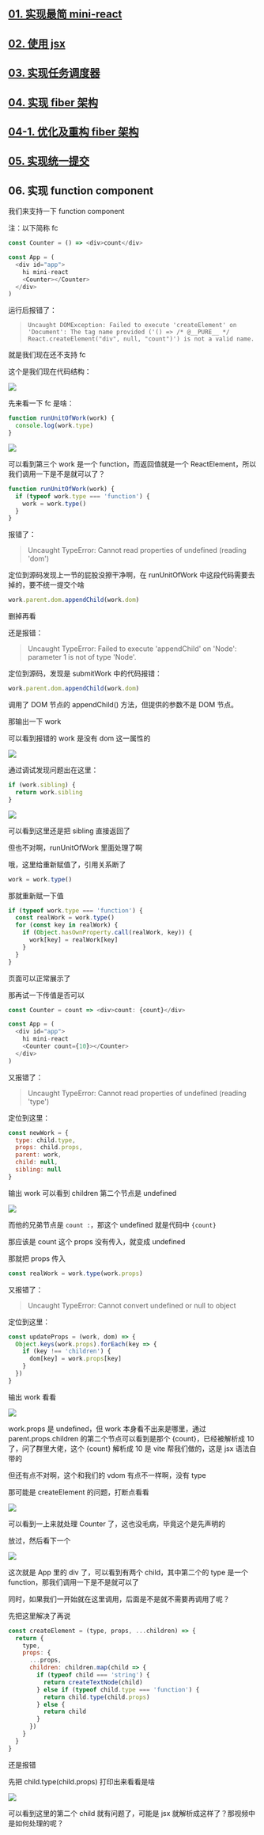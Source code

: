 ## [01. 实现最简 mini-react](https://github.com/HenryTSZ/mini-react/tree/53e888f05c5f33915fdb06bc7dbbd0e2e0c12856)

## [02. 使用 jsx](https://github.com/HenryTSZ/mini-react/tree/827131b7d45d76c822cb6a655778ed91bf5a2de1)

## [03. 实现任务调度器](https://github.com/HenryTSZ/mini-react/tree/a23c36b7b2a6e8e7ad28a2431c2f98e3208ac546)

## [04. 实现 fiber 架构](https://github.com/HenryTSZ/mini-react/tree/2e11170fffd1a3123ed0c3372c1702c50af22711)

## [04-1. 优化及重构 fiber 架构](https://github.com/HenryTSZ/mini-react/tree/c823e669adaada3f82ab0873f6c302abb2c64e6e)

## [05. 实现统一提交](https://github.com/HenryTSZ/mini-react/tree/15f6a091c103127e0151859c8ebcf14abe7e240e)

## 06. 实现 function component

我们来支持一下 function component

注：以下简称 fc

```js
const Counter = () => <div>count</div>

const App = (
  <div id="app">
    hi mini-react
    <Counter></Counter>
  </div>
)
```

运行后报错了：

> `Uncaught DOMException: Failed to execute 'createElement' on 'Document': The tag name provided ('() => /* @__PURE__ */ React.createElement("div", null, "count")') is not a valid name.`

就是我们现在还不支持 fc

这个是我们现在代码结构：

![](./img/006.png)

先来看一下 fc 是啥：

```js
function runUnitOfWork(work) {
  console.log(work.type)
}
```

![](./img/007.png)

可以看到第三个 work 是一个 function，而返回值就是一个 ReactElement，所以我们调用一下是不是就可以了？

```js
function runUnitOfWork(work) {
  if (typeof work.type === 'function') {
    work = work.type()
  }
}
```

报错了：

> Uncaught TypeError: Cannot read properties of undefined (reading 'dom')

定位到源码发现上一节的屁股没擦干净啊，在 runUnitOfWork 中这段代码需要去掉的，要不统一提交个啥

```js
work.parent.dom.appendChild(work.dom)
```

删掉再看

还是报错：

> Uncaught TypeError: Failed to execute 'appendChild' on 'Node': parameter 1 is not of type 'Node'.

定位到源码，发现是 submitWork 中的代码报错：

```js
work.parent.dom.appendChild(work.dom)
```

调用了 DOM 节点的 appendChild() 方法，但提供的参数不是 DOM 节点。

那输出一下 work

可以看到报错的 work 是没有 dom 这一属性的

![](./img/009.png)

通过调试发现问题出在这里：

```js
if (work.sibling) {
  return work.sibling
}
```

![](./img/010.png)

可以看到这里还是把 sibling 直接返回了

但也不对啊，runUnitOfWork 里面处理了啊

哦，这里给重新赋值了，引用关系断了

```js
work = work.type()
```

那就重新赋一下值

```js
if (typeof work.type === 'function') {
  const realWork = work.type()
  for (const key in realWork) {
    if (Object.hasOwnProperty.call(realWork, key)) {
      work[key] = realWork[key]
    }
  }
}
```

页面可以正常展示了

那再试一下传值是否可以

```js
const Counter = count => <div>count: {count}</div>

const App = (
  <div id="app">
    hi mini-react
    <Counter count={10}></Counter>
  </div>
)
```

又报错了：

> Uncaught TypeError: Cannot read properties of undefined (reading 'type')

定位到这里：

```js
const newWork = {
  type: child.type,
  props: child.props,
  parent: work,
  child: null,
  sibling: null
}
```

输出 work 可以看到 children 第二个节点是 undefined

![](./img/011.png)

而他的兄弟节点是 `count :`，那这个 undefined 就是代码中 `{count}`

那应该是 count 这个 props 没有传入，就变成 undefined

那就把 props 传入

```js
const realWork = work.type(work.props)
```

又报错了：

> Uncaught TypeError: Cannot convert undefined or null to object

定位到这里：

```js
const updateProps = (work, dom) => {
  Object.keys(work.props).forEach(key => {
    if (key !== 'children') {
      dom[key] = work.props[key]
    }
  })
}
```

输出 work 看看

![](./img/012.png)

work.props 是 undefined，但 work 本身看不出来是哪里，通过 parent.props.children 的第二个节点可以看到是那个 {count}，已经被解析成 10 了，问了群里大佬，这个 {count} 解析成 10 是 vite 帮我们做的，这是 jsx 语法自带的

但还有点不对啊，这个和我们的 vdom 有点不一样啊，没有 type

那可能是 createElement 的问题，打断点看看

![](./img/013.png)

可以看到一上来就处理 Counter 了，这也没毛病，毕竟这个是先声明的

放过，然后看下一个

![](./img/014.png)

这次就是 App 里的 div 了，可以看到有两个 child，其中第二个的 type 是一个 function，那我们调用一下是不是就可以了

同时，如果我们一开始就在这里调用，后面是不是就不需要再调用了呢？

先把这里解决了再说

```js
const createElement = (type, props, ...children) => {
  return {
    type,
    props: {
      ...props,
      children: children.map(child => {
        if (typeof child === 'string') {
          return createTextNode(child)
        } else if (typeof child.type === 'function') {
          return child.type(child.props)
        } else {
          return child
        }
      })
    }
  }
}
```

还是报错

先把 child.type(child.props) 打印出来看看是啥

![](./img/015.png)

可以看到这里的第二个 child 就有问题了，可能是 jsx 就解析成这样了？那视频中是如何处理的呢？
